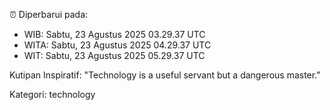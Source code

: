 ⏰ Diperbarui pada:
- WIB: Sabtu, 23 Agustus 2025 03.29.37 UTC
- WITA: Sabtu, 23 Agustus 2025 04.29.37 UTC
- WIT: Sabtu, 23 Agustus 2025 05.29.37 UTC

Kutipan Inspiratif:
"Technology is a useful servant but a dangerous master."


Kategori: technology


